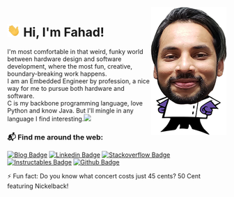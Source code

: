 <img align="right" src="https://github.com/mirzafahad/mirzafahad/blob/master/image/dp.png"/>

<h1> <img src="https://raw.githubusercontent.com/mirzafahad/mirzafahad/master/image/Hi.gif" width="30px"> Hi, I'm Fahad!</h1>

<!--
**mirzafahad/mirzafahad** is a ✨ _special_ ✨ repository because its `README.md` (this file) appears on your GitHub profile.

Here are some ideas to get you started:

- 🔭 I’m currently working on ...
- 🌱 I’m currently learning ...
- 👯 I’m looking to collaborate on ...
- 🤔 I’m looking for help with ...
- 💬 Ask me about ...
- 📫 How to reach me: ...
- 😄 Pronouns: ...
- ⚡ Fun fact: ...
-->






I'm most comfortable in that weird, funky world between hardware design and software development, where the most fun, creative, boundary-breaking work happens. <br>
I am an Embedded Engineer by profession, a nice way for me to pursue both hardware and software. <br>
C is my backbone programming language, love Python and know Java. But I'll mingle in any language I find interesting.<img src="https://media.giphy.com/media/WUlplcMpOCEmTGBtBW/giphy.gif" width="30"> 

### 📬 Find me around the web:

[![Blog Badge](http://img.shields.io/badge/-Blog-yellow?style=flat-square&logo=blogger&logoColor=black&link=https://mirzafahad.github.io)](https://mirzafahad.github.io) 
[![Linkedin Badge](https://img.shields.io/badge/-LinkedIn-blue?style=flat-square&logo=Linkedin&logoColor=white&link=https://www.linkedin.com/in/fahadmirza1/)](https://www.linkedin.com/in/fahadmirza1/)
[![Stackoverflow Badge](https://img.shields.io/badge/-Stack%20overflow-FE7A16?style=flat-square&logo=stack-overflow&logoColor=white&link=https://arduino.stackexchange.com/users/26478/fahad)](https://arduino.stackexchange.com/users/26478/fahad)
[![Instructables Badge](https://img.shields.io/badge/-Instructables-yellowgreen?style=flat-square&logo=Instructables&logoColor=black&link=https://www.instructables.com/member/FahadM/)](https://www.instructables.com/member/FahadM/)
[![Github Badge](http://img.shields.io/badge/-Github-black?style=flat-square&logo=github&link=https://github.com/mirzafahad/)](https://github.com/mirzafahad/) 


⚡ Fun fact: Do you know what concert costs just 45 cents? 50 Cent featuring Nickelback!
